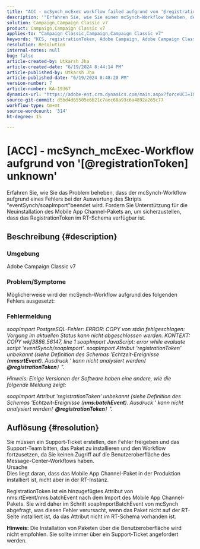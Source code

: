 ```yaml
---
title: "ACC - mcSynch_mcExec workflow failed aufgrund von '@registrationToken unknown'"
description: '"Erfahren Sie, wie Sie einen mcSynch-Workflow beheben, der aufgrund eines Fehlers bei der Auswertung des Skripts "eventSynch/soapImport"in den Status "Ausgesetzt"versetzt wird."'
solution: Campaign,Campaign Classic v7
product: Campaign,Campaign Classic v7
applies-to: "Campaign Classic,Campaign,Campaign Classic v7"
keywords: "KCS, registrationToken, Adobe Campaign, Adobe Campaign Classic, ACC, mcSynch_mcExec-Workflow schlägt fehl, Fehlerbehebung"
resolution: Resolution
internal-notes: null
bug: false
article-created-by: Utkarsh Jha
article-created-date: "6/19/2024 8:44:14 PM"
article-published-by: Utkarsh Jha
article-published-date: "6/19/2024 8:48:20 PM"
version-number: 7
article-number: KA-19367
dynamics-url: "https://adobe-ent.crm.dynamics.com/main.aspx?forceUCI=1&pagetype=entityrecord&etn=knowledgearticle&id=0d8709ac-7c2e-ef11-840a-00224809e160"
source-git-commit: d5bd4d65505e6b21c7aec68a93c6a4892a265c77
workflow-type: tm+mt
source-wordcount: '314'
ht-degree: 1%

---
```


# [ACC] - mcSynch_mcExec-Workflow aufgrund von &#39;[@registrationToken] unknown&#39;


Erfahren Sie, wie Sie das Problem beheben, dass der mcSynch-Workflow aufgrund eines Fehlers bei der Auswertung des Skripts &quot;eventSynch/soapImport&quot;beendet wird. Fordern Sie Unterstützung für die Neuinstallation des Mobile App Channel-Pakets an, um sicherzustellen, dass das RegistrationToken im RT-Schema verfügbar ist.

## Beschreibung {#description}


### Umgebung

Adobe Campaign Classic v7

### Problem/Symptome

Möglicherweise wird der mcSynch-Workflow aufgrund des folgenden Fehlers ausgesetzt:

### Fehlermeldung

*soapImport PostgreSQL-Fehler: ERROR: COPY von stdin fehlgeschlagen: Vorgang im aktuellen Status kann nicht abgeschlossen werden. KONTEXT: COPY wkf3886_56147, line 1 soapImport JavaScript: error while evaluate script &#39;eventSynch/soapImport&#39;.
soapImport Attribut &#39;registrationToken&#39; unbekannt (siehe Definition des Schemas &#39;Echtzeit-Ereignisse (<b>nms:rtEvent</b>). Ausdruck &#39; kann nicht analysiert werden`[` <b>@registrationToken</b>`]` &quot;.*

*Hinweis: Einige Versionen der Software haben eine andere, wie die folgende Meldung zeigt:*

*soapImport Attribut &#39;registrationToken&#39; unbekannt (siehe Definition des Schemas &#39;Echtzeit-Ereignisse (<b>nms:batchEvent</b>). Ausdruck &#39; kann nicht analysiert werden`[` <b>@registrationToken</b>`]` &quot;.*


## Auflösung {#resolution}


Sie müssen ein Support-Ticket erstellen, den Fehler freigeben und das Support-Team bitten, das Paket zu installieren und den Workflow fortzusetzen, da Sie keinen Zugriff auf die Benutzeroberfläche des Message-Center-Workflows haben.
<br>Ursache<br>
Dies liegt daran, dass das Mobile App Channel-Paket in der Produktion installiert ist, nicht aber in der RT-Instanz.

RegistrationToken ist ein hinzugefügtes Attribut von nms:rtEvent/nms:batchEvent nach dem Import des Mobile App Channel-Pakets. Sie wird daher im Schritt soapImportBatchEvent von mcSynch abgefragt, was diesen Fehler verursacht, wenn das Paket nicht auf der RT-Seite installiert ist, da das Attribut nicht im RT-Schema vorhanden ist.

<b>Hinweis:</b> Die Installation von Paketen über die Benutzeroberfläche wird nicht empfohlen. Sie sollte immer über ein Support-Ticket angefordert werden.
